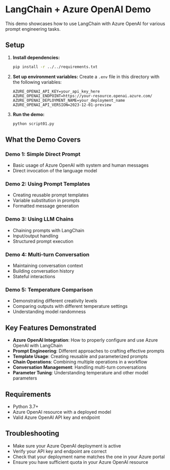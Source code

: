 # LangChain + Azure OpenAI Demo

This demo showcases how to use LangChain with Azure OpenAI for various prompt engineering tasks.

## Setup

1. **Install dependencies:**
   ```bash
   pip install -r ../../requirements.txt
   ```

2. **Set up environment variables:**
   Create a `.env` file in this directory with the following variables:
   ```
   AZURE_OPENAI_API_KEY=your_api_key_here
   AZURE_OPENAI_ENDPOINT=https://your-resource.openai.azure.com/
   AZURE_OPENAI_DEPLOYMENT_NAME=your_deployment_name
   AZURE_OPENAI_API_VERSION=2023-12-01-preview
   ```

3. **Run the demo:**
   ```bash
   python script01.py
   ```

## What the Demo Covers

### Demo 1: Simple Direct Prompt
- Basic usage of Azure OpenAI with system and human messages
- Direct invocation of the language model

### Demo 2: Using Prompt Templates
- Creating reusable prompt templates
- Variable substitution in prompts
- Formatted message generation

### Demo 3: Using LLM Chains
- Chaining prompts with LangChain
- Input/output handling
- Structured prompt execution

### Demo 4: Multi-turn Conversation
- Maintaining conversation context
- Building conversation history
- Stateful interactions

### Demo 5: Temperature Comparison
- Demonstrating different creativity levels
- Comparing outputs with different temperature settings
- Understanding model randomness

## Key Features Demonstrated

- **Azure OpenAI Integration**: How to properly configure and use Azure OpenAI with LangChain
- **Prompt Engineering**: Different approaches to crafting effective prompts
- **Template Usage**: Creating reusable and parameterized prompts
- **Chain Operations**: Combining multiple operations in a workflow
- **Conversation Management**: Handling multi-turn conversations
- **Parameter Tuning**: Understanding temperature and other model parameters

## Requirements

- Python 3.7+
- Azure OpenAI resource with a deployed model
- Valid Azure OpenAI API key and endpoint

## Troubleshooting

- Make sure your Azure OpenAI deployment is active
- Verify your API key and endpoint are correct
- Check that your deployment name matches the one in your Azure portal
- Ensure you have sufficient quota in your Azure OpenAI resource 